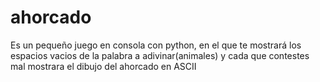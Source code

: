# ahorcado
Es un pequeño juego en consola con python, en el que te mostrará los espacios vacios de la palabra a adivinar(animales) y cada que contestes mal mostrara el dibujo del ahorcado en ASCII
